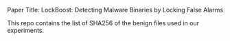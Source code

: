 Paper Title: LockBoost: Detecting Malware Binaries by Locking False Alarms

This repo contains the list of SHA256 of the benign files used in our experiments.
